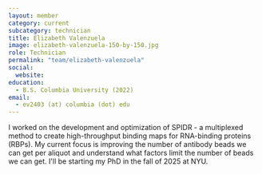 ```yaml
---
layout: member
category: current
subcategory: technician
title: Elizabeth Valenzuela
image: elizabeth-valenzuela-150-by-150.jpg
role: Technician
permalink: "team/elizabeth-valenzuela"
social:
  website:
education:
  - B.S. Columbia University (2022)
email:
  - ev2403 (at) columbia (dot) edu
---
```


I worked on the development and optimization of SPIDR - a multiplexed method to create high-throughput binding maps for RNA-binding proteins (RBPs). My current focus is improving the number of antibody beads we can get per aliquot and understand what factors limit the number of beads we can get. I'll be starting my PhD in the fall of 2025 at NYU.
